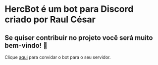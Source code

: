 # HercBot é um bot para Discord criado por Raul César

## Se quiser contribuir no projeto você será muito bem-vindo! 🤗

Clique [aqui](https://discord.com/api/oauth2/authorize?client_id=998826027117719694&permissions=8&scope=bot%20applications.commands) para convidar o bot para o seu servidor.
